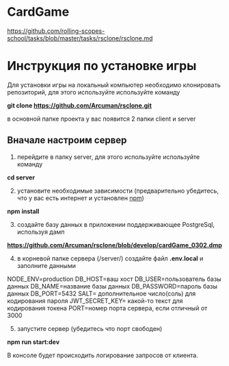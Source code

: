 # CardGame
https://github.com/rolling-scopes-school/tasks/blob/master/tasks/rsclone/rsclone.md

# Инструкция по установке игры

 Для установки игры на локальный компьютер необходимо клонировать репозиторий, для этого используйте используйте команду
  
   **git clone https://github.com/Arcuman/rsclone.git**
  
в основной папке проекта у вас появится 2 папки  client и server

## Вначале настроим сервер 

1. перейдите в папку server, для этого используйте используйте команду
  
  **cd server**
  
2. установите необходимые зависимости (предварительно убедитесь, что у вас есть интернет и установлен  [npm](https://nodejs.org/en/)) 
  
  **npm install**
  
3. создайте базу данных в приложении поддерживающее PostgreSql, используя дамп

  **https://github.com/Arcuman/rsclone/blob/develop/cardGame_0302.dmp**

4. в корневой папке сервера (/server/) создайте файл **.env.local** и заполните данными

  NODE_ENV=production
  DB_HOST=ваш хост
  DB_USER=пользователь базы данных
  DB_NAME=название базы данных
  DB_PASSWORD=пароль базы данных
  DB_PORT=5432
  SALT= дополнительное число(соль) для кодирования пароля 
  JWT_SECRET_KEY= какой-то текст для кодирования токена
  PORT=номер порта сервера, если отличный от 3000

5. запустите сервер (убедитесь что порт свободен)

  **npm run start:dev**

  В консоле будет происходить логирование запросов от клиента.

